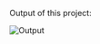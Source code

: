 Output of this project:

![Output](https://github.com/Afnan5750/Login-Registration/assets/155257728/023a52a4-cb7a-4ab0-84a8-f89d92fbcd17)
